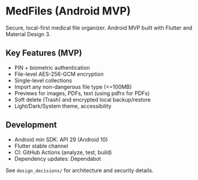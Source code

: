 # MedFiles (Android MVP)

Secure, local-first medical file organizer. Android MVP built with Flutter and Material Design 3.

## Key Features (MVP)

- PIN + biometric authentication
- File-level AES-256-GCM encryption
- Single-level collections
- Import any non-dangerous file type (<=100MB)
- Previews for images, PDFs, text (using pdfrx for PDFs)
- Soft delete (Trash) and encrypted local backup/restore
- Light/Dark/System theme, accessibility

## Development

- Android min SDK: API 29 (Android 10)
- Flutter stable channel
- CI: GitHub Actions (analyze, test, build)
- Dependency updates: Dependabot

See `design_decisions/` for architecture and security details.
